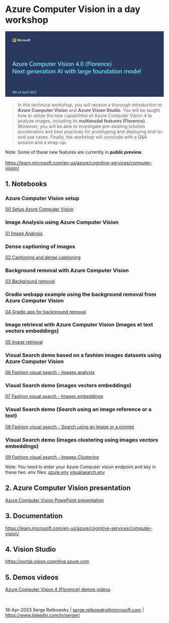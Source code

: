 # Azure Computer Vision in a day workshop

<img src="img/pres.jpg">

> In this technical workshop, you will receive a thorough introduction to **Azure Computer Vision** and **Azure Vision Studio**. You will be taught how to utilize the new capabilities of Azure Computer Vision 4 to analyze images, including its **multimodal features (Florence)**.
Moreover, you will be able to investigate pre-existing solution accelerators and best practices for prototyping and deploying end-to-end use cases. Finally, the workshop will conclude with a Q&A session and a wrap-up.

Note: Some of these new features are currently in ***public preview.***<br><br>
https://learn.microsoft.com/en-us/azure/cognitive-services/computer-vision/

## 1. Notebooks
### Azure Computer Vision setup
<a href="00 Setup Azure Computer Vision.ipynb">00 Setup Azure Computer Vision</a>

### Image Analysis using Azure Computer Vision
<a href="01 Image Analysis.ipynb">01 Image Analysis</a>

### Dense captioning of images
<a href="02 Captioning and dense captioning.ipynb">02 Captioning and dense captioning</a>

### Background removal with Azure Computer Vision
<a href="03 Background removal.ipynb">03 Background removal</a>

### Gradio webapp example using the background removal from Azure Computer Vision
<a href="04 Gradio app for background removal.ipynb">04 Gradio app for background removal</a>

### Image retrieval with Azure Computer Vision (images et text vectors embeddings)
<a href="05 Image retrieval.ipynb">05 Image retrieval</a>

### Visual Search demo based on a fashion images datasets using Azure Computer Vision
<a href="06 Fashion visual search - Images analysis.ipynb">06 Fashion visual search - Images analysis</a>

### Visual Search demo (images vectors embeddings)
<a href="07 Fashion visual search - Images embeddings.ipynb">07 Fashion visual search - Images embeddings</a>

### Visual Search demo (Search using an image reference or a text)
<a href="08 Fashion visual search - Search using an image or a prompt.ipynb">08 Fashion visual search - Search using an image or a prompt</a>

### Visual Search demo (images clustering using images vectors embeddings)
<a href="09 Fashion visual search - Images Clustering.ipynb">09 Fashion visual search - Images Clustering</a>

Note: You need to enter your Azure Computer vision endpoint and key in these two .env files:
<a href=azure.env>azure.env</a>
<a href=visualsearch.env>visualsearch.env</a>

## 2. Azure Computer Vision presentation
<a href="Azure Computer Vision 4.pdf">Azure Computer Vision PowePoint presentation</a>

## 3. Documentation
https://learn.microsoft.com/en-us/azure/cognitive-services/computer-vision/

## 4. Vision Studio
https://portal.vision.cognitive.azure.com

## 5. Demos videos
<a href="https://www.youtube.com/playlist?list=PLy4MOYaxz3vMAA_Ie5wRUNiCZ9Sif74ex"> Azure Computer Vision 4 (Florence) demos videos</a>


<br><br>
18-Apr-2023
Serge Retkowsky | serge.retkowsky@microsoft.com | https://www.linkedin.com/in/serger/
